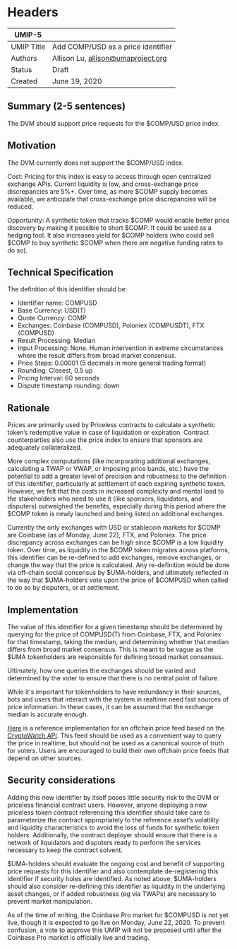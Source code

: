 # Headers
| UMIP-5     |                                                                                                                                          |
|------------|------------------------------------------------------------------------------------------------------------------------------------------|
| UMIP Title | Add COMP/USD as a price identifier                                                                                                 |
| Authors    | Allison Lu, allison@umaproject.org |
| Status     | Draft                                                                                                                                    |
| Created    | June 19, 2020                                                                                                                           |

## Summary (2-5 sentences)
The DVM should support price requests for the $COMP/USD price index. 

## Motivation
The DVM currently does not support the $COMP/USD index.

Cost: Pricing for this index is easy to access through open centralized exchange APIs. Current liquidity is low, and cross-exchange price discrepancies are 5%+. Over time, as more $COMP supply becomes available, we anticipate that cross-exchange price discrepancies will be reduced.

Opportunity: A synthetic token that tracks $COMP would enable better price discovery by making it possible to short $COMP. It could be used as a hedging tool. It also increases yield for $COMP holders (who could sell $COMP to buy synthetic $COMP when there are negative funding rates to do so).

## Technical Specification

The definition of this identifier should be:
- Identifier name: COMPUSD
- Base Currency: USD(T)
- Quote Currency: COMP
- Exchanges: Coinbase (COMPUSD), Poloniex (COMPUSDT), FTX (COMPUSD)
- Result Processing: Median
- Input Processing: None. Human intervention in extreme circumstances where the result differs from broad market consensus.
- Price Steps: 0.00001 (5 decimals in more general trading format)
- Rounding: Closest, 0.5 up
- Pricing Interval: 60 seconds
- Dispute timestamp rounding: down

## Rationale
Prices are primarily used by Priceless contracts to calculate a synthetic token’s redemptive value in case of liquidation or expiration. Contract counterparties also use the price index to ensure that sponsors are adequately collateralized. 

More complex computations (like incorporating additional exchanges, calculating a TWAP or VWAP, or imposing price bands, etc.) have the potential to add a greater level of precision and robustness to the definition of this identifier, particularly at settlement of each expiring synthetic token. However, we felt that the costs in increased complexity and mental load to the stakeholders who need to use it (like sponsors, liquidators, and disputers) outweighed the benefits, especially during this period where the $COMP token is newly launched and being listed on additional exchanges. 

Currently the only exchanges with USD or stablecoin markets for $COMP are Coinbase (as of Monday, June 22), FTX, and Poloniex. The price discrepancy across exchanges can be high since $COMP is a low liquidity token. Over time, as liquidity in the $COMP token migrates across platforms, this identifier can be re-defined to add exchanges, remove exchanges, or change the way that the price is calculated. Any re-definition would be done via off-chain social consensus by $UMA-holders, and ultimately reflected in the way that $UMA-holders vote upon the price of $COMPUSD when called to do so by disputers, or at settlement.


## Implementation

The value of this identifier for a given timestamp should be determined by querying for the price of COMPUSD(T) from Coinbase, FTX, and Poloniex for that timestamp, taking the median, and determining whether that median differs from broad market consensus. This is meant to be vague as the $UMA tokenholders are responsible for defining broad market consensus.

Ultimately, how one queries the exchanges should be varied and determined by the voter to ensure that there is no central point of failure.

While it's important for tokenholders to have redundancy in their sources, bots and users that interact with the system in realtime need fast sources of price information. In these cases, it can be assumed that the exchange median is accurate enough.

[Here](https://github.com/UMAprotocol/protocol/blob/master/financial-templates-lib/price-feed/CryptoWatchPriceFeed.js)
is a reference implementation for an offchain price feed based on the
[CryptoWatch API](https://docs.cryptowat.ch/rest-api/). This feed should be used as a convenient
way to query the price in realtime, but should not be used as a canonical source of truth for
voters. Users are encouraged to build their own offchain price feeds that depend on other sources.

## Security considerations
Adding this new identifier by itself poses little security risk to the DVM or priceless financial contract users. However, anyone deploying a new priceless token contract referencing this identifier should take care to parameterize the contract appropriately to the reference asset’s volatility and liquidity characteristics to avoid the loss of funds for synthetic token holders. Additionally, the contract deployer should ensure that there is a network of liquidators and disputers ready to perform the services necessary to keep the contract solvent.

$UMA-holders should evaluate the ongoing cost and benefit of supporting price requests for this identifier and also contemplate de-registering this identifier if security holes are identified. As noted above, $UMA-holders should also consider re-defining this identifier as liquidity in the underlying asset changes, or if added robustness (eg via TWAPs) are necessary to prevent market manipulation. 
 
As of the time of writing, the Coinbase Pro market for $COMPUSD is not yet live, though it is expected to go live on Monday, June 22, 2020. To prevent confusion, a vote to approve this UMIP will not be proposed until after the Coinbase Pro market is officially live and trading. 
